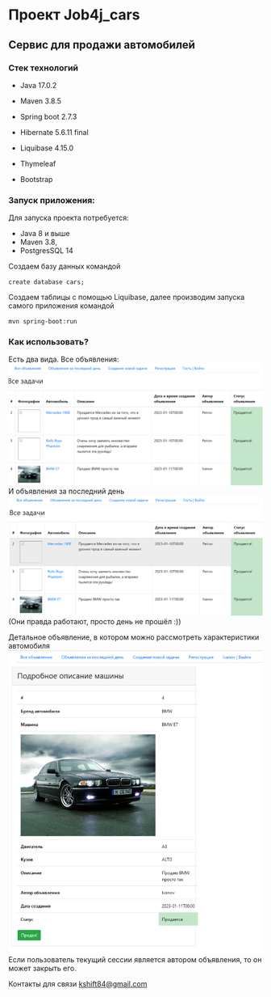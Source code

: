 # Проект Job4j_cars
## Сервис для продажи автомобилей
### Стек технологий 
- Java 17.0.2
- Maven 3.8.5
- Spring boot 2.7.3

- Hibernate 5.6.11 final
- Liquibase 4.15.0
- Thymeleaf
- Bootstrap

### Запуск приложения:

Для запуска проекта потребуется:
- Java 8 и выше
- Maven 3.8,
- PostgresSQL 14

Создаем базу данных командой
```shell
create database cars;
```
Создаем таблицы с помощью Liquibase, далее производим запуска самого приложения командой
```shell
mvn spring-boot:run
```

### Как использовать? 
Есть два вида. Все объявления:
![](image/AllPosts.png)
И объявления за последний день
![](image/LastDay.png)
(Они правда работают, просто день не прошёл :))

Детальное объявление, в котором можно рассмотреть характеристики автомобиля
![](image/Detail.png)
Если пользователь текущий сессии является автором объявления, то он может закрыть его.

Контакты для связи kshift84@gmail.com